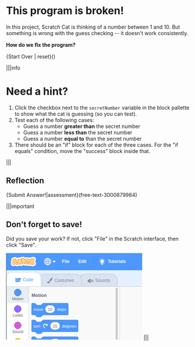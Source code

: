 # This program is broken!
In this project, Scratch Cat is thinking of a number between 1 and 10. But something is wrong with the guess checking -- it doesn't work consistently.

**How do we ﬁx the program?**

{Start Over | reset}()

|||info
# Need a hint?
1. Click the checkbox next to the `secretNumber` variable in the block pallette to show what the cat is guessing (so you can test). 
2. Test each of the following cases:
   - Guess a number **greater than** the secret number
   - Guess a number **less than** the secret number
   - Guess a number **equal to** than the secret number
3. There should be an "if" block for each of the three cases.
   For the "if equals" condition, move the "success" block inside that.
   
|||

## Reflection
{Submit Answer!|assessment}(free-text-3000879984)


|||important
## Don't forget to save!
Did you save your work? If not, click "File" in the Scratch interface, then click "Save".

![](.guides/img/scratch-save-now.gif)
|||